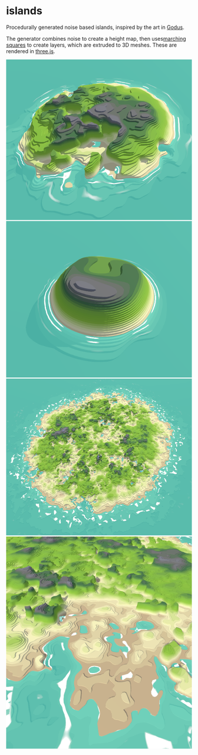 # islands

Procedurally generated noise based islands, inspired by the art in [Godus](https://en.wikipedia.org/wiki/Godus).

The generator combines noise to create a height map, then uses[marching squares](https://en.wikipedia.org/wiki/Marching_squares) to create layers, which are extruded to 3D meshes. These are rendered in [three.js](https://threejs.org/).

![1](rough.png)
![1](small.png)
![1](giant.png)
![1](cove.png)